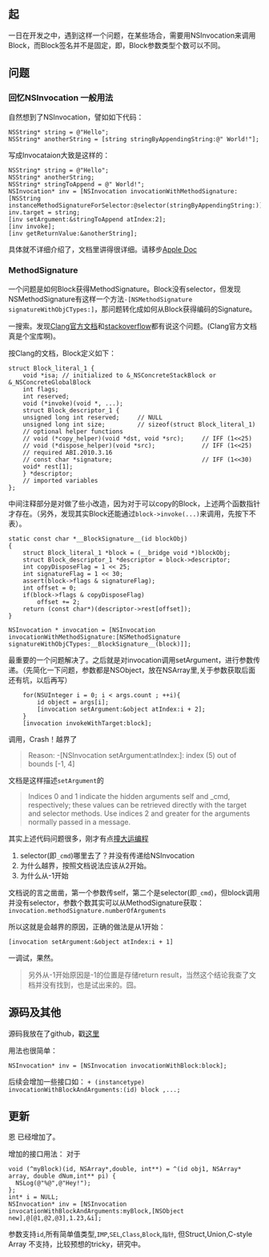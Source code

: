 ## 起

一日在开发之中，遇到这样一个问题，在某些场合，需要用NSInvocation来调用Block，而Block签名并不是固定，即，Block参数类型个数可以不同。

## 问题

### 回忆NSInvocation 一般用法

自然想到了NSInvocation，譬如如下代码：

```
NSString* string = @"Hello";
NSString* anotherString = [string stringByAppendingString:@" World!"];
```

写成Invocataion大致是这样的：

```
NSString* string = @"Hello";
NSString* anotherString;
NSString* stringToAppend = @" World!";
NSInvocation* inv = [NSInvocation invocationWithMethodSignature:[NSString instanceMethodSignatureForSelector:@selector(stringByAppendingString:)]];
inv.target = string;
[inv setArgument:&stringToAppend atIndex:2];
[inv invoke];
[inv getReturnValue:&anotherString];
```

具体就不详细介绍了，文档里讲得很详细。请移步[Apple Doc](https://developer.apple.com/library/ios/documentation/Cocoa/Reference/Foundation/Classes/NSInvocation_Class/index.html#//apple_ref/occ/cl/NSInvocation)

### MethodSignature

一个问题是如何Block获得MethodSignature。Block没有selector，但发现NSMethodSignature有这样一个方法`-[NSMethodSignature signatureWithObjCTypes:]`，那问题转化成如何从Block获得编码的Signature。

一搜索。发现[Clang官方文档](http://clang.llvm.org/docs/Block-ABI-Apple.html)和[stackoverflow](http://stackoverflow.com/questions/9048305/checking-objective-c-block-type)都有说这个问题。(Clang官方文档真是个宝库啊)。

按Clang的文档，Block定义如下：

```
struct Block_literal_1 {
    void *isa; // initialized to &_NSConcreteStackBlock or &_NSConcreteGlobalBlock
    int flags;
    int reserved;
    void (*invoke)(void *, ...);
    struct Block_descriptor_1 {
    unsigned long int reserved;     // NULL
    unsigned long int size;         // sizeof(struct Block_literal_1)
    // optional helper functions
    // void (*copy_helper)(void *dst, void *src);     // IFF (1<<25)
    // void (*dispose_helper)(void *src);             // IFF (1<<25)
    // required ABI.2010.3.16
    // const char *signature;                         // IFF (1<<30)
    void* rest[1];
    } *descriptor;
    // imported variables
};
```

中间注释部分是对做了些小改造，因为对于可以copy的Block，上述两个函数指针才存在。（另外，发现其实Block还能通过`block->invoke(...)`来调用，先按下不表）。

```
static const char *__BlockSignature__(id blockObj)
{
    struct Block_literal_1 *block = (__bridge void *)blockObj;
    struct Block_descriptor_1 *descriptor = block->descriptor;
    int copyDisposeFlag = 1 << 25;
    int signatureFlag = 1 << 30;
    assert(block->flags & signatureFlag);
    int offset = 0;
    if(block->flags & copyDisposeFlag)
        offset += 2;
    return (const char*)(descriptor->rest[offset]);
}

NSInvocation * invocation = [NSInvocation invocationWithMethodSignature:[NSMethodSignature signatureWithObjCTypes:__BlockSignature__(block)]];
```

最重要的一个问题解决了。之后就是对invocation调用setArgument，进行参数传递。（先简化一下问题，参数都是NSObject，放在NSArray里,关于参数获取后面还有坑，以后再写）

```
    for(NSUInteger i = 0; i < args.count ; ++i){
        id object = args[i];
        [invocation setArgument:&object atIndex:i + 2];
    }
    [invocation invokeWithTarget:block];
```

调用，Crash！越界了

> Reason: -[NSInvocation setArgument:atIndex:]: index (5) out of bounds [-1, 4]

文档是这样描述`setArgument`的

> Indices 0 and 1 indicate the hidden arguments self and _cmd, respectively; these values can be retrieved directly with the target and selector methods. Use indices 2 and greater for the arguments normally passed in a message.

其实上述代码问题很多，刚才有点[撞大运编程](http://coolshell.cn/articles/2058.html)

1. selector(即`_cmd`)哪里去了？并没有传递给NSInvocation
2. 为什么越界，按照文档说法应该从2开始。
3. 为什么从-1开始

文档说的言之凿凿，第一个参数传self，第二个是selector(即`_cmd`)，但block调用并没有selector，参数个数其实可以从MethodSignature获取：`invocation.methodSignature.numberOfArguments`

所以这就是会越界的原因，正确的做法是从1开始：

```
[invocation setArgument:&object atIndex:i + 1]
```

一调试，果然。

> 另外从-1开始原因是-1的位置是存储return result，当然这个结论我查了文档并没有找到，也是试出来的。囧。

## 源码及其他

源码我放在了github，戳[这里](https://github.com/deput/NSInvocation-Block)

用法也很简单：

```
NSInvocation* inv = [NSInvocation invocationWithBlock:block];
```

后续会增加一些接口如：
`+ (instancetype) invocationWithBlockAndArguments:(id) block ,...;`

## 更新

恩 已经增加了。

增加的接口用法：
对于

```
void (^myBlock)(id, NSArray*,double, int**) = ^(id obj1, NSArray* array, double dNum,int** pi) {
  NSLog(@"%@",@"Hey!");
};
int* i = NULL;
NSInvocation* inv = [NSInvocation invocationWithBlockAndArguments:myBlock,[NSObject new],@[@1,@2,@3],1.23,&i];
```

参数支持`id`,所有简单值类型,`IMP`,`SEL`,`Class`,`Block`,`指针`, 但Struct,Union,C-style Array 不支持，比较预想的tricky，研究中。


